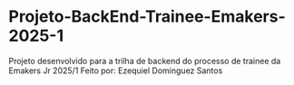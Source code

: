 # Projeto-BackEnd-Trainee-Emakers-2025-1
Projeto desenvolvido para a trilha de backend do processo de trainee da Emakers Jr 2025/1
Feito por: Ezequiel Dominguez Santos
